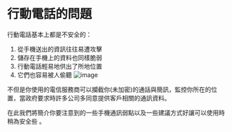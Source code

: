 [Title]: # (行動電話的問題)
[Difficulty]: # (初學者)
[Order]: # (0)

# 行動電話的問題

行動電話基本上都是不安全的：
1. 從手機送出的資訊往往易遭攻擊
2. 儲存在手機上的資料也同樣脆弱
3. 行動電話輕易地供出了所地位置
4. 它們也容易被人偷聽
![image](mobile1.png)

不但是你使用的電信服務商可以攔截你(未加密)的通話與簡訊，監控你所在的位置，當政府要求時許多公司多同意提供客戶相關的通訊資料。

在此我們將簡介你要注意到的一些手機通訊弱點以及一些建議方式好讓可以使用時稍為安全些 。